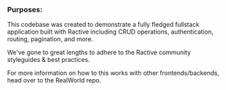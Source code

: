 ### Purposes:
This codebase was created to demonstrate a fully fledged fullstack application built with Ractive including 
CRUD operations, authentication, routing, pagination, and more.

We've gone to great lengths to adhere to the Ractive community styleguides & best practices.

For more information on how to this works with other frontends/backends, head over to the RealWorld repo.
